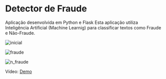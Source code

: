 # Detector de Fraude
Aplicação desenvolvida em Python e Flask
Esta aplicação utiliza Inteligência Artificial (Machine Learnig)  para classificar textos como Fraude e Não-Fraude.

![inicial](https://github.com/rogeriodeoliveira/flask_api_ai_fraud/blob/master/tela_inicial.png)

![fraude](https://github.com/rogeriodeoliveira/flask_api_ai_fraud/blob/master/tela_fraude.png)

![n_fraude](https://github.com/rogeriodeoliveira/flask_api_ai_fraud/blob/master/tela_n_fraude.png)

Vídeo: [Demo](https://youtu.be/bNecZlE7BUc)
